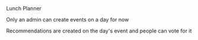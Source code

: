 Lunch Planner

Only an admin can create events on a day for now

Recommendations are created on the day's event and people can vote for it
